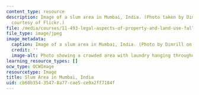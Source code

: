 ```yaml
---
content_type: resource
description: Image of a slum area in Mumbai, India. (Photo taken by Dimrill. Image
  courtesy of Flickr.)
file: /media/courses/11-493-legal-aspects-of-property-and-land-use-fall-2005/cb68b35435478a77cae5ce9a2ff7184f_11-493f05.jpg
file_type: image/jpeg
image_metadata:
  caption: Image of a slum area in Mumbai, India. (Photo by Dimrill on [Flickr](http://www.flickr.com/).)
  credit: ''
  image-alt: Photo showing a crowded area with laundry hanging throughout.
learning_resource_types: []
ocw_type: OCWImage
resourcetype: Image
title: Slum Area in Mumbai, India
uid: cb68b354-3547-8a77-cae5-ce9a2ff7184f
---
```

